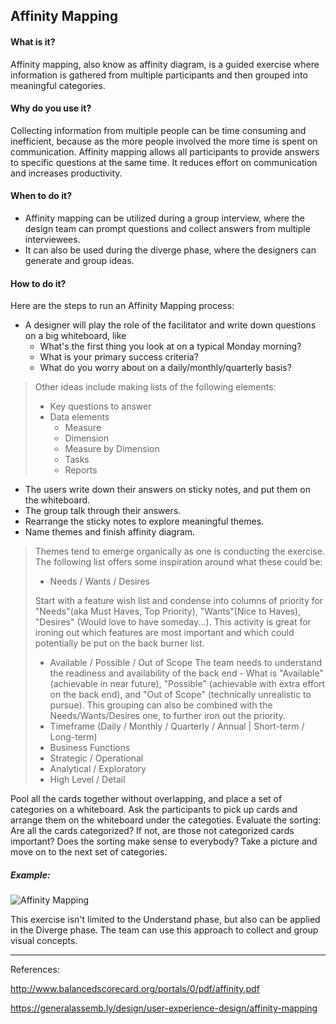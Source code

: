 ## Affinity Mapping

#### What is it?
Affinity mapping, also know as affinity diagram, is a guided exercise where information is gathered from multiple participants and then grouped into meaningful categories. 

#### Why do you use it?
Collecting information from multiple people can be time consuming and inefficient, because as the more people involved the more time is spent on communication. Affinity mapping allows all participants to provide answers to specific questions at the same time. It reduces effort on communication and increases productivity. 

#### When to do it?
* Affinity mapping can be utilized during a group interview, where the design team can prompt questions and collect answers from multiple interviewees. 
* It can also be used during the diverge phase, where the designers can generate and group ideas.

#### How to do it?
Here are the steps to run an Affinity Mapping process:

* A designer will play the role of the facilitator and write down questions on a big whiteboard, like 
  * What's the first thing you look at on a typical Monday morning?
  * What is your primary success criteria?
  * What do you worry about on a daily/monthly/quarterly basis?
 
> Other ideas include making lists of the following elements:
> * Key questions to answer
> * Data elements
>   *  Measure
>   *  Dimension
>   *  Measure by Dimension
>   *  Tasks
>   *  Reports

* The users write down their answers on sticky notes, and put them on the whiteboard. 
* The group talk through their answers.
* Rearrange the sticky notes to explore meaningful themes.
* Name themes and finish affinity diagram.

> Themes tend to emerge organically as one is conducting the exercise. The following list offers some inspiration around what these could be:
> * Needs / Wants / Desires
>
> Start with a feature wish list and condense into columns of priority for "Needs"(aka Must Haves, Top Priority), "Wants"(Nice to Haves), "Desires" (Would love to have someday...). This activity is great for ironing out which features are most important and which could potentially be put on the back burner list.
> * Available / Possible / Out of Scope
> The team needs to understand the readiness and availability of the back end - What is "Available" (achievable in near future), "Possible" (achievable with extra effort on the back end), and "Out of Scope" (technically unrealistic to pursue). This grouping can also be combined with the Needs/Wants/Desires one, to further iron out the priority.
> * Timeframe (Daily / Monthly / Quarterly / Annual | Short-term / Long-term)
> * Business Functions
> * Strategic / Operational
> * Analytical / Exploratory
> * High Level / Detail

Pool all the cards together without overlapping, and place a set of categories on a whiteboard.
Ask the participants to pick up cards and arrange them on the whiteboard under the categoties.
Evaluate the sorting:
Are all the cards categorized? If not, are those not categorized cards important?
Does the sorting make sense to everybody?
Take a picture and move on to the next set of categories.


##### Example:
![Affinity Mapping](/images/affinity-mapping.jpg?raw=true "Affinity Mapping")


This exercise isn't limited to the Understand phase, but also can be applied in the Diverge phase. The team can use this approach to collect and group visual concepts. 


---

References:

http://www.balancedscorecard.org/portals/0/pdf/affinity.pdf

https://generalassemb.ly/design/user-experience-design/affinity-mapping
